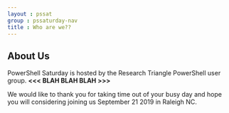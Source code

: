 ```yaml
---
layout : pssat
group : pssaturday-nav
title : Who are we??
---
```

## About Us

PowerShell Saturday is hosted by the Research Triangle PowerShell user group. **<<< BLAH BLAH BLAH >>>** 

We would like to thank you for taking time out of your busy day and hope you will considering joining us September 21 2019 in Raleigh NC.
